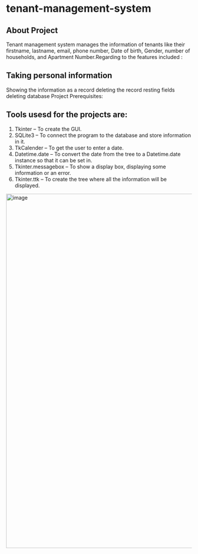 # tenant-management-system
## About Project
Tenant management system manages the information of tenants like their firstname, lastname, email, phone number, Date of birth, Gender, number of households, and Apartment Number.Regarding to the features included :

## Taking personal information
Showing the information as a record
deleting the record
resting fields
deleting database
Project Prerequisites:

## Tools usesd for the projects are:
1. Tkinter – To create the GUI.
2. SQLite3 – To connect the program to the database and store information in it.
3. TkCalender – To get the user to enter a date.
4. Datetime.date – To convert the date from the tree to a Datetime.date instance so that it can be set in.
5. Tkinter.messagebox – To show a display box, displaying some information or an error.
6. Tkinter.ttk – To create the tree where all the information will be displayed.

<img width="960" alt="image" src="https://user-images.githubusercontent.com/38884494/183266028-fefefc34-a07c-4191-b991-2a3b938c48b0.png">
